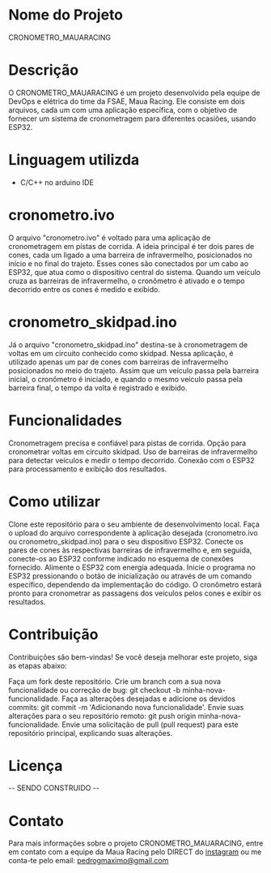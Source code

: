 # Nome do Projeto #
CRONOMETRO_MAUARACING

# Descrição #
O CRONOMETRO_MAUARACING é um projeto desenvolvido pela equipe de DevOps e elétrica do time da FSAE, Maua Racing. Ele consiste em dois arquivos, cada um com uma aplicação específica, com o objetivo de fornecer um sistema de cronometragem para diferentes ocasiões, usando ESP32.

# Linguagem utilizda #
- C/C++ no arduino IDE

# cronometro.ivo # 
O arquivo "cronometro.ivo" é voltado para uma aplicação de cronometragem em pistas de corrida. A ideia principal é ter dois pares de cones, cada um ligado a uma barreira de infravermelho, posicionados no início e no final do trajeto. Esses cones são conectados por um cabo ao ESP32, que atua como o dispositivo central do sistema. Quando um veículo cruza as barreiras de infravermelho, o cronômetro é ativado e o tempo decorrido entre os cones é medido e exibido.

# cronometro_skidpad.ino #
Já o arquivo "cronometro_skidpad.ino" destina-se à cronometragem de voltas em um circuito conhecido como skidpad. Nessa aplicação, é utilizado apenas um par de cones com barreiras de infravermelho posicionados no meio do trajeto. Assim que um veículo passa pela barreira inicial, o cronômetro é iniciado, e quando o mesmo veículo passa pela barreira final, o tempo da volta é registrado e exibido.

# Funcionalidades #
Cronometragem precisa e confiável para pistas de corrida.
Opção para cronometrar voltas em circuito skidpad.
Uso de barreiras de infravermelho para detectar veículos e medir o tempo decorrido.
Conexão com o ESP32 para processamento e exibição dos resultados.
# Como utilizar #
Clone este repositório para o seu ambiente de desenvolvimento local.
Faça o upload do arquivo correspondente à aplicação desejada (cronometro.ivo ou cronometro_skidpad.ino) para o seu dispositivo ESP32.
Conecte os pares de cones às respectivas barreiras de infravermelho e, em seguida, conecte-os ao ESP32 conforme indicado no esquema de conexões fornecido.
Alimente o ESP32 com energia adequada.
Inicie o programa no ESP32 pressionando o botão de inicialização ou através de um comando específico, dependendo da implementação do código.
O cronômetro estará pronto para cronometrar as passagens dos veículos pelos cones e exibir os resultados.
# Contribuição #
Contribuições são bem-vindas! Se você deseja melhorar este projeto, siga as etapas abaixo:

Faça um fork deste repositório.
Crie um branch com a sua nova funcionalidade ou correção de bug: git checkout -b minha-nova-funcionalidade.
Faça as alterações desejadas e adicione os devidos commits: git commit -m 'Adicionando nova funcionalidade'.
Envie suas alterações para o seu repositório remoto: git push origin minha-nova-funcionalidade.
Envie uma solicitação de pull (pull request) para este repositório principal, explicando suas alterações.
# Licença #
-- SENDO CONSTRUIDO --

# Contato #
Para mais informações sobre o projeto CRONOMETRO_MAUARACING, entre em contato com a equipe da Maua Racing pelo DIRECT do [instagram](url) ou me conta-te pelo email: pedrogmaximo@gmail.com
